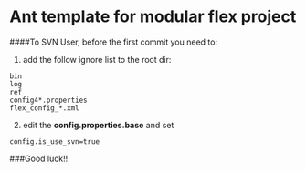 Ant template for modular flex project
=========================









####To SVN User, before the first commit you need to:
1. add the follow ignore list to the root dir:
```
bin
log
ref
config4*.properties
flex_config_*.xml
```
2. edit the **config.properties.base** and set
```
config.is_use_svn=true
```

###Good luck!!
